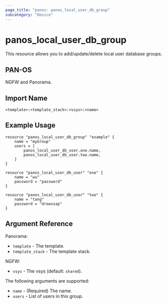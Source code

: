 ```yaml
---
page_title: "panos: panos_local_user_db_group"
subcategory: "Device"
---
```


# panos_local_user_db_group

This resource allows you to add/update/delete local user database groups.


## PAN-OS

NGFW and Panorama.


## Import Name

```shell
<template>:<template_stack>:<vsys>:<name>
```


## Example Usage

```hcl
resource "panos_local_user_db_group" "example" {
    name = "myGroup"
    users = [
        panos_local_user_db_user.one.name,
        panos_local_user_db_user.two.name,
    ]
}

resource "panos_local_user_db_user" "one" {
    name = "wu"
    password = "password"
}

resource "panos_local_user_db_user" "two" {
    name = "tang"
    password = "drowssap"
}
```

## Argument Reference

Panorama:

* `template` - The template.
* `template_stack` - The template stack.


NGFW:

* `vsys` - The vsys (default: `shared`).


The following arguments are supported:

* `name` - (Required) The name.
* `users` - List of users in this group.
